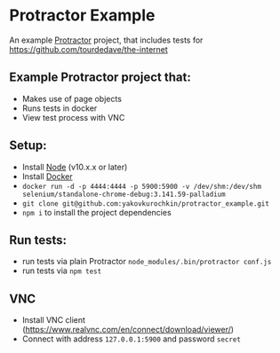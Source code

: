 # Protractor Example
An example [Protractor](http://protractortest.org) project, that includes tests for https://github.com/tourdedave/the-internet

## Example Protractor project that:
* Makes use of page objects
* Runs tests in docker
* View test process with VNC

## Setup:
* Install [Node](http://nodejs.org) (v10.x.x or later)
* Install [Docker](https://www.docker.com/)
* `docker run -d -p 4444:4444 -p 5900:5900 -v /dev/shm:/dev/shm selenium/standalone-chrome-debug:3.141.59-palladium`
* `git clone git@github.com:yakovkurochkin/protractor_example.git`
* `npm i` to install the project dependencies

## Run tests:
* run tests via plain Protractor `node_modules/.bin/protractor conf.js`
* run tests via `npm test`

## VNC 
* Install VNC client (https://www.realvnc.com/en/connect/download/viewer/)
* Connect with address `127.0.0.1:5900` and password `secret`